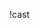 !cast

<!-- Cast Spell Macro
     This macro allows players to cast spells from their prepared spell list.
     
     Usage:
     1. Select your character token
     2. Click this macro
     3. The script will show you available spells and prompt for selection
     
     The script will:
     - Only show prepared spells and cantrips
     - Allow selection of spell level for upcasting
     - Calculate damage including upcast bonuses
     - Show spell attack rolls or save DCs
     - Automatically consume spell slots
     - Display professional spell casting results
     
     Alternative direct usage:
     !cast --spell "Magic Missile" --level 3
-->
